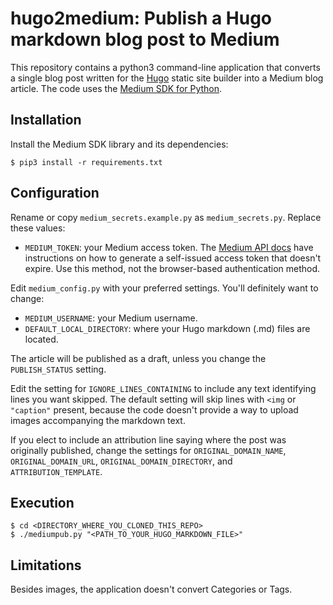 # hugo2medium: Publish a Hugo markdown blog post to Medium

This repository contains a python3 command-line application that converts
a single blog post written for the [Hugo](https://gohugo.io/) static site
builder into a Medium blog article.  The code uses the
[Medium SDK for Python](https://github.com/Medium/medium-sdk-python).

## Installation

Install the Medium SDK library and its dependencies:

    $ pip3 install -r requirements.txt

## Configuration

Rename or copy `medium_secrets.example.py` as `medium_secrets.py`.
Replace these values:

* `MEDIUM_TOKEN`: your Medium access token.  The
[Medium API docs](https://github.com/Medium/medium-api-docs#22-self-issued-access-tokens)
have instructions on how to generate a self-issued access token
that doesn't expire.  Use this method, not the browser-based authentication
method.

Edit `medium_config.py` with your preferred settings.  You'll definitely
want to change:

* `MEDIUM_USERNAME`: your Medium username.
* `DEFAULT_LOCAL_DIRECTORY`: where your Hugo markdown (.md) files are located.

The article will be published as a draft, unless you change the
`PUBLISH_STATUS` setting.

Edit the setting for `IGNORE_LINES_CONTAINING` to include any text
identifying lines you want skipped.  The default setting will skip lines
with `<img` or `"caption"` present, because the code doesn't provide a way
to upload images accompanying the markdown text.

If you elect to include an attribution line saying where the post was
originally published, change the settings for `ORIGINAL_DOMAIN_NAME`,
`ORIGINAL_DOMAIN_URL`, `ORIGINAL_DOMAIN_DIRECTORY`, and
`ATTRIBUTION_TEMPLATE`.

## Execution

    $ cd <DIRECTORY_WHERE_YOU_CLONED_THIS_REPO>
    $ ./mediumpub.py "<PATH_TO_YOUR_HUGO_MARKDOWN_FILE>"

## Limitations

Besides images, the application doesn't convert Categories or Tags.
